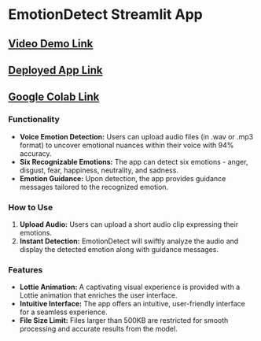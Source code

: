 # EmotionDetect Streamlit App

## [Video Demo Link](https://drive.google.com/file/d/1jczHu3gYmYkFLMgStsRDLehY5UsWb2p8/view?usp=sharing)

## [Deployed App Link](https://sermodel-4mhrmxpu6ad7tag7d3znam.streamlit.app/)

## [Google Colab Link](https://colab.research.google.com/drive/1JbWrLEPkJWvn7h9GvkliRsHUWjBWHpux#scrollTo=g4mtWbWRXnwK)


### Functionality

- **Voice Emotion Detection:** Users can upload audio files (in .wav or .mp3 format) to uncover emotional nuances within their voice with 94% accuracy.
- **Six Recognizable Emotions:** The app can detect six emotions - anger, disgust, fear, happiness, neutrality, and sadness.
- **Emotion Guidance:** Upon detection, the app provides guidance messages tailored to the recognized emotion.

### How to Use

1. **Upload Audio:** Users can upload a short audio clip expressing their emotions.
2. **Instant Detection:** EmotionDetect will swiftly analyze the audio and display the detected emotion along with guidance messages.

### Features

- **Lottie Animation:** A captivating visual experience is provided with a Lottie animation that enriches the user interface.
- **Intuitive Interface:** The app offers an intuitive, user-friendly interface for a seamless experience.
- **File Size Limit:** Files larger than 500KB are restricted for smooth processing and accurate results from the model.
